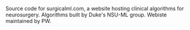 Source code for surgicalml.com, a website hosting clinical algorithms for neurosurgery. Algorithms built by Duke's NSU-ML group. Webiste maintained by PW. 
